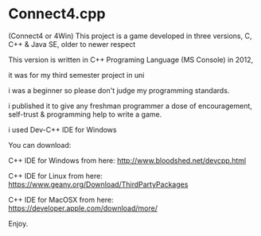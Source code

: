 # Connect4.cpp
(Connect4 or 4Win) This project is a game developed in three versions, C, C++ &amp; Java SE, older to newer respect

This version is written in C++ Programing Language (MS Console) in 2012,

it was for my third semester project in uni

i was a beginner so please don't judge my programming standards.

i published it to give any freshman programmer a dose of encouragement, self-trust & programming help to write a game.

i used Dev-C++ IDE for Windows

You can download:

C++ IDE for Windows from here: http://www.bloodshed.net/devcpp.html

C++ IDE for Linux from here: https://www.geany.org/Download/ThirdPartyPackages

C++ IDE for MacOSX from here: https://developer.apple.com/download/more/

Enjoy.
